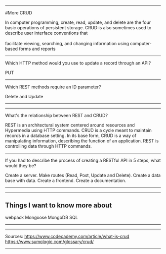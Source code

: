 **              **
#More CRUD

In computer programming, create, read, update, and delete are the four basic operations of persistent storage. CRUD is also sometimes used to describe user interface conventions that <br> <br>facilitate viewing, searching, and changing information using computer-based forms and reports
**              **
Which HTTP method would you use to update a record through an API?

PUT
**              **
Which REST methods require an ID parameter?

Delete and Update 
**              **
**              **
What's the relationship between REST and CRUD?

REST is an architectural system centered around resources and Hypermedia using HTTP commands. CRUD is a cycle meant to maintain records in a database setting. In its base form, CRUD is a way of manipulating information, describing the function of an application. REST is controlling data through HTTP commands.
**              **
If you had to describe the process of creating a RESTful API in 5 steps, what would they be?

Create a server.
Make routes (Read, Post, Update and Delete).
Create a data base with data.
Create a frontend.
Create a documentation.
**              **
**              **
## Things I want to know more about
webpack
Mongoose
MongoDB
SQL
**              **
**              **
Sources:
https://www.codecademy.com/article/what-is-crud
https://www.sumologic.com/glossary/crud/
**              **
